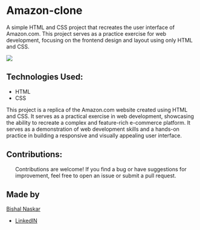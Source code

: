 # Amazon-clone

A simple HTML and CSS project that recreates the user interface of Amazon.com. This project serves as a practice exercise for web development, focusing on the frontend design and layout using only HTML and CSS.

<img src="#">
<h2>Technologies Used:</h2>
<ul>
  <li>HTML</li>
  <li>CSS</li>
</ul>
This project is a replica of the Amazon.com website created using HTML and CSS. It serves as a practical exercise in web development, showcasing the ability to recreate a complex and feature-rich e-commerce platform. It serves as a demonstration of web development skills and a hands-on practice in building a responsive and visually appealing user interface.

<h2>Contributions:</h2>
<ul>Contributions are welcome! If you find a bug or have suggestions for improvement, feel free to open an issue or submit a pull request.</ul>

<h2>Made by</h2>
<a href="https://github.com/Bishal-5">Bishal Naskar</a>

<ul>
  <li><a href="https://www.linkedin.com/in/bishal-naskar-2a5716250/">LinkedIN</a></li>
</ul>
